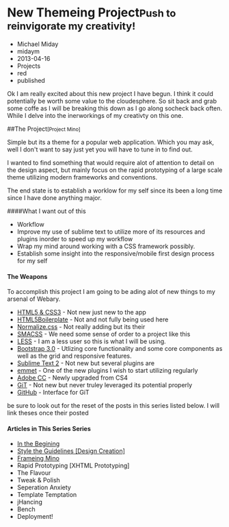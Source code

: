 # New Themeing Project<small>Push to reinvigorate my creativity!</small>
- Michael Miday
- midaym
- 2013-04-16
- Projects
- red
- published

 Ok I am really excited about this new project I have begun. I think it could potentially be worth some value to the cloudesphere. So sit back and grab some coffe as I will be breaking this down as I go along socheck back often. While I delve into the inerworkings of my creativty on this one.

##The Project<small>[Project Mino]</small>

Simple but its a theme for a popular web application. Which you may ask, well I don't want to say just yet you will have to tune in to find out. 

I wanted to find something that would require alot of attention to detail on the design aspect, but mainly focus on the rapid prototyping of a large scale theme utilizing modern frameworks and conventions.

The end state is to establish a worklow for my self since its been a long time since I have done anything major.

####What I want out of this
- Workflow
- Improve my use of sublime text to utilize more of its resources and plugins inorder to speed up my workflow
- Wrap my mind around working with a CSS framework possibly.
- Establish some insight into the responsive/mobile first design process for my self


#### The Weapons
To accomplish this project I am going to be ading alot of new things to my arsenal of Webary.

*	[HTML5 & CSS3][1] - Not new just new to the app
*	[HTML5Boilerplate][8] - Not and not fully being used here
*	[Normalize.css][3] - Not really adding but its their
*	[SMACSS][5] - We need some sense of order to a project like this
*	[LESS][4] - I am a less user so this is what I will be using.
*	[Bootstrap 3.0][4] - Utlizing core functionality and some core components as well as the grid and responsive features.
*	[Sublime Text 2][7] - Not new but several plugins are
*	[emmet][10] - One of the new plugins I wish to start utilizing regularly
*	[Adobe CC][9] - Newly upgraded from CS4
*	[GiT][12] - Not new but never truley leveraged its potential properly
*	[GitHub][8] - Interface for GiT

be sure to look out for the reset of the posts in this series listed below. I will link theses once their posted

#### Articles in This Series Series
*	[In the Begining][artice1] 
*	[Style the Guidelines [Design Creation]][article2]
*	[Frameing Mino][article3]
*	Rapid Prototyping [XHTML Prototyping]
*	The Flavour 
*	Tweak & Polish 
*	Seperation Anxiety
*	Template Temptation
*	jHancing
*	Bench
*	Deployment!

[artice1]: http://www.midaym.com/new-themeing-project
[article2]: http://www.midaym.com/style-the-guidelines
[article3]: http://www.midaym.com/frameing-mino

[1]: http://www.w3.org/html/logo/       					"HTML5 & CSS3"
[2]: http://html5boilerplate.com/  							"HTML5BoilerPlate"
[3]: http://necolas.github.io/normalize.css/   				"Normalize.css"
[4]: http://lesscss.org/        							"LESS"
[5]: http://smacss.com/ 									"SMACSS"
[7]: http://www.sublimetext.com/        					"Sublime2"
[8]: http://www.github.com/  								"GitHub"
[9]: http://adobe.com/   									"Adobe CC"
[10]: https://github.com/sergeche/emmet-sublime   			"emmet"
[11]: https://github.com/twitter/bootstrap/tree/3.0.0-wip   "Bootstrap 3.0"
[12]: http://git-scm.com/  									"GiT"


